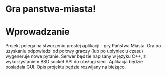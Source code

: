 # Gra panstwa-miasta!

# Wprowadzanie

Projekt polega na stworzeniu prostej aplikacji - gry Państwa Miasta. Gra po uzyskaniu odpowiedzi od połowy graczy (lub po upłynieciu czasu) wygeneruje nowe pytanie.
Serwer będzie napisany w języku C++, z wykorzystaniem BSD socket API do obsługi sieci.
Aplikacja będzie posiadała GUI. Opis projektu będzie rozwijany na bieżąco.
